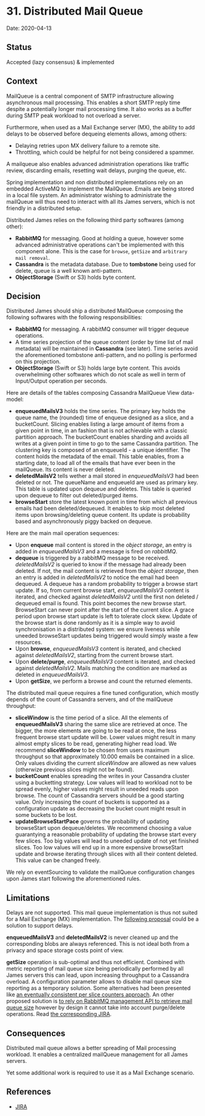 # 31. Distributed Mail Queue

Date: 2020-04-13

## Status

Accepted (lazy consensus) & implemented

## Context

MailQueue is a central component of SMTP infrastructure allowing asynchronous mail processing. This enables a short 
SMTP reply time despite a potentially longer mail processing time. It also works as a buffer during SMTP peak workload
to not overload a server. 

Furthermore, when used as a Mail Exchange server (MX), the ability to add delays to be observed before dequeing elements
allows, among others:

 - Delaying retries upon MX delivery failure to a remote site.
 - Throttling, which could be helpful for not being considered a spammer.

A mailqueue also enables advanced administration operations like traffic review, discarding emails, resetting wait 
delays, purging the queue, etc.

Spring implementation and non distributed implementations rely on an embedded ActiveMQ to implement the MailQueue. 
Emails are being stored in a local file system. An administrator wishing to administrate the mailQueue will thus need 
to interact with all its James servers, which is not friendly in a distributed setup.

Distributed James relies on the following third party softwares (among other):

 - **RabbitMQ** for messaging. Good at holding a queue, however some advanced administrative operations can't be 
implemented with this component alone. This is the case for `browse`, `getSize` and `arbitrary mail removal`.
 - **Cassandra** is the metadata database. Due to **tombstone** being used for delete, queue is a well known anti-pattern.
 - **ObjectStorage** (Swift or S3) holds byte content.

## Decision

Distributed James should ship a distributed MailQueue composing the following softwares with the following 
responsibilities:

 - **RabbitMQ** for messaging. A rabbitMQ consumer will trigger dequeue operations.
 - A time series projection of the queue content (order by time list of mail metadata) will be maintained in **Cassandra** (see later). Time series avoid the 
aforementioned tombstone anti-pattern, and no polling is performed on this projection.
 - **ObjectStorage** (Swift or S3) holds large byte content. This avoids overwhelming other softwares which do not scale
 as well in term of Input/Output operation per seconds.
 
Here are details of the tables composing Cassandra MailQueue View data-model:

 - **enqueuedMailsV3** holds the time series. The primary key holds the queue name, the (rounded) time of enqueue 
designed as a slice, and a bucketCount. Slicing enables listing a large amount of items from a given point in time, in an 
fashion that is not achievable with a classic partition approach. The bucketCount enables sharding and avoids all writes 
at a given point in time to go to the same Cassandra partition. The clustering key is composed of an enqueueId - a 
unique identifier. The content holds the metadata of the email. This table enables, from a starting date, to load all of
the emails that have ever been in the mailQueue. Its content is never deleted.
 - **deletedMailsV2** tells wether a mail stored in *enqueuedMailsV3* had been deleted or not. The queueName and 
enqueueId are used as primary key. This table is updated upon dequeue and deletes. This table is queried upon dequeue 
to filter out deleted/purged items. 
 - **browseStart** store the latest known point in time from which all previous emails had been deleted/dequeued. It 
enables to skip most deleted items upon browsing/deleting queue content. Its update is probability based and 
asynchronously piggy backed on dequeue.
 
Here are the main mail operation sequences:

 - Upon **enqueue** mail content is stored in the *object storage*, an entry is added in *enqueuedMailsV3* and a message 
 is fired on *rabbitMQ*.
 - **dequeue** is triggered by a rabbitMQ message to be received. *deletedMailsV2* is queried to know if the message had
already been deleted. If not, the mail content is retrieved from the *object storage*, then an entry is added in 
*deletedMailsV2* to notice the email had been dequeued. A dequeue has a random probability to trigger a browse start
update. If so, from current browse start, *enqueuedMailsV3* content is iterated, and checked against *deletedMailsV2*
until the first non deleted / dequeued email is found. This point becomes the new browse start. BrowseStart can never 
point after the start of the current slice. A grace period upon browse start update is left to tolerate clock skew.
Update of the browse start is done randomly as it is a simple way to avoid synchronisation in a distributed system: we
ensure liveness while uneeded browseStart updates being triggered would simply waste a few resources.
 - Upon **browse**, *enqueuedMailsV3* content is iterated, and checked against *deletedMailsV2*, starting from the 
current browse start.
 - Upon **delete/purge**, *enqueuedMailsV3* content is iterated, and checked against *deletedMailsV2*. Mails matching 
the condition are marked as deleted in *enqueuedMailsV3*.
 - Upon **getSize**, we perform a browse and count the returned elements.
 
The distributed mail queue requires a fine tuned configuration, which mostly depends of the count of Cassandra servers, 
and of the mailQueue throughput:
 - **sliceWindow** is the time period of a slice. All the elements of **enqueuedMailsV3** sharing the same slice are 
retrieved at once. The bigger, the more elements are going to be read at once, the less frequent browse start update 
will be. Lower values might result in many almost empty slices to be read, generating higher read load. We recommend 
**sliceWindow** to be chosen from users maximum throughput so that approximately 10.000 emails be contained in a slice.
Only values dividing the current *sliceWindow* are allowed as new values (otherwize previous slices might not be found).
 - **bucketCount** enables spreading the writes in your Cassandra cluster using a bucketting strategy. Low values will 
lead to workload not to be spread evenly, higher values might result in uneeded reads upon browse. The count of Cassandra 
servers should be a good starting value. Only increasing the count of buckets is supported as a configuration update as
decreasing the bucket count might result in some buckets to be lost.
 - **updateBrowseStartPace** governs the probability of updating browseStart upon dequeue/deletes. We recommend choosing 
a value guarantying a reasonable probability of updating the browse start every few slices. Too big values will lead to
uneeded update of not yet finished slices. Too low values will end up in a more expensive browseStart update and browse
iterating through slices with all their content deleted. This value can be changed freely.

We rely on eventSourcing to validate the mailQueue configuration changes upon James start following the aforementioned rules.

## Limitations

Delays are not supported. This mail queue implementation is thus not suited for a Mail Exchange (MX) implementation.
The [following proposal](https://issues.apache.org/jira/browse/JAMES-2896) could be a solution to support delays.

**enqueuedMailsV3** and **deletedMailsV2** is never cleaned up and the corresponding blobs are always referenced. This is not
ideal both from a privacy and space storage costs point of view.

**getSize** operation is sub-optimal and thus not efficient. Combined with metric reporting of mail queue size being 
periodically performed by all James servers this can lead, upon increasing throughput to a Cassandra overload. A configuration
parameter allows to disable mail queue size reporting as a temporary solution. Some alternatives had been presented like 
[an eventually consistent per slice counters approach](https://github.com/linagora/james-project/pull/2565). An other 
proposed solution is [to rely on RabbitMQ management API to retrieve mail queue size](https://github.com/linagora/james-project/pull/2325)
however by design it cannot take into account purge/delete operations. Read 
[the corresponding JIRA](https://issues.apache.org/jira/browse/JAMES-2733).

## Consequences

Distributed mail queue allows a better spreading of Mail processing workload. It enables a centralized mailQueue
management for all James servers.

Yet some additional work is required to use it as a Mail Exchange scenario.

## References

* [JIRA](https://issues.apache.org/jira/browse/JAMES-2541)